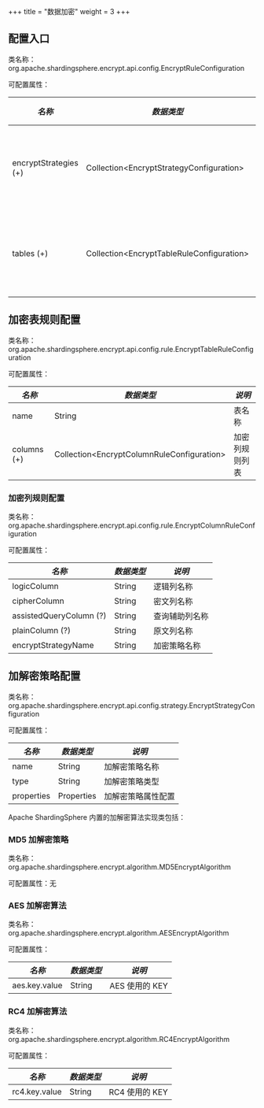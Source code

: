 +++
title = "数据加密"
weight = 3
+++

## 配置入口

类名称：org.apache.shardingsphere.encrypt.api.config.EncryptRuleConfiguration

可配置属性：

| *名称*                 | *数据类型*                                   | *说明*       |
| --------------------- | ------------------------------------------- | ------------ |
| encryptStrategies (+) | Collection\<EncryptStrategyConfiguration\>  | 加解密策略列表 |
| tables (+)            | Collection\<EncryptTableRuleConfiguration\> | 加密表规则列表 |

## 加密表规则配置

类名称：org.apache.shardingsphere.encrypt.api.config.rule.EncryptTableRuleConfiguration

可配置属性：

| *名称*      | *数据类型*                                    | *说明*        |
| ----------- | -------------------------------------------- | ------------ |
| name        | String                                       | 表名称        |
| columns (+) | Collection\<EncryptColumnRuleConfiguration\> | 加密列规则列表 |

### 加密列规则配置

类名称：org.apache.shardingsphere.encrypt.api.config.rule.EncryptColumnRuleConfiguration

可配置属性：

| *名称*                  | *数据类型* | *说明*        |
| ----------------------- | -------- | ------------- |
| logicColumn             | String   | 逻辑列名称     |
| cipherColumn            | String   | 密文列名称     |
| assistedQueryColumn (?) | String   | 查询辅助列名称 |
| plainColumn (?)         | String   | 原文列名称     |
| encryptStrategyName     | String   | 加密策略名称   |

## 加解密策略配置

类名称：org.apache.shardingsphere.encrypt.api.config.strategy.EncryptStrategyConfiguration

可配置属性：

| *名称*      |*数据类型*   | *说明*           |
| ---------- | ---------- | ---------------- |
| name       | String     | 加解密策略名称     |
| type       | String     | 加解密策略类型     |
| properties | Properties | 加解密策略属性配置 |

Apache ShardingSphere 内置的加解密算法实现类包括：

### MD5 加解密策略

类名称：org.apache.shardingsphere.encrypt.algorithm.MD5EncryptAlgorithm

可配置属性：无

### AES 加解密算法

类名称：org.apache.shardingsphere.encrypt.algorithm.AESEncryptAlgorithm

可配置属性：

| *名称*         | *数据类型* | *说明*        |
| ------------- | --------- | ------------- |
| aes.key.value | String    | AES 使用的 KEY |

### RC4 加解密算法

类名称：org.apache.shardingsphere.encrypt.algorithm.RC4EncryptAlgorithm

可配置属性：

| *名称*         | *数据类型* | *说明*        |
| ------------- | --------- | ------------- |
| rc4.key.value | String    | RC4 使用的 KEY |
